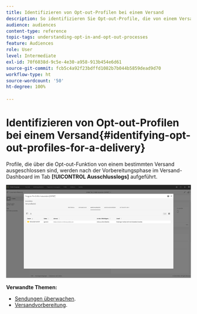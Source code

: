 ```yaml
---
title: Identifizieren von Opt-out-Profilen bei einem Versand
description: So identifizieren Sie Opt-out-Profile, die von einem Versand ausgeschlossen sind.
audience: audiences
content-type: reference
topic-tags: understanding-opt-in-and-opt-out-processes
feature: Audiences
role: User
level: Intermediate
exl-id: 70f6038d-9c5e-4e30-a958-913b454e6d61
source-git-commit: fcb5c4a92f23bdffd1082b7b044b5859dead9d70
workflow-type: ht
source-wordcount: '50'
ht-degree: 100%

---
```


# Identifizieren von Opt-out-Profilen bei einem Versand{#identifying-opt-out-profiles-for-a-delivery}

Profile, die über die Opt-out-Funktion von einem bestimmten Versand ausgeschlossen sind, werden nach der Vorbereitungsphase im Versand-Dashboard im Tab **[!UICONTROL Ausschlusslogs]** aufgeführt.

![](assets/exclusion_blocklisting.png)

**Verwandte Themen:**

* [Sendungen überwachen](../../sending/using/monitoring-a-delivery.md#exclusion-logs).
* [Versandvorbereitung](../../sending/using/preparing-the-send.md).
